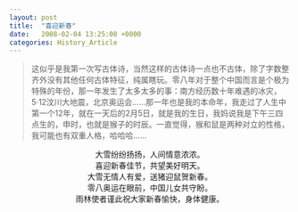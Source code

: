 ```yaml
---
layout: post
title:  "喜迎新春"
date:   2008-02-04 13:25:00 +0000
categories: History_Article
---
```


<div>
<blockquote class='quote-style'>
这似乎是我第一次写古体诗，当然这样的古体诗一点也不古体<!--excerpt-->，除了字数整齐外没有其他任何古体特征，纯属瞎玩。零八年对于整个中国而言是个极为特殊的年份，那一年发生了太多太多的事：南方经历数十年难遇的冰灾，5·12汶川大地震，北京奥运会……那一年也是我的本命年，我走过了人生中第一个12年，就在一天后的2月5日，就是我的生日，我妈说我是下午三四点生的，申时，也就是猴子的时辰。一直觉得，猴和鼠是两种对立的性格，我可能也有双重人格，哈哈哈……
</blockquote>
</div>

<div align='center'>
大雪纷纷扬扬，人间情意浓浓。<br>
喜迎新春佳节，共望美好明天。<br>
大雪无情人有爱，送猪迎鼠贺新春。<br>
零八奥运在眼前，中国儿女共守盼。<br>
雨林使者谨此祝大家新春愉快，身体健康。<br>
</div>